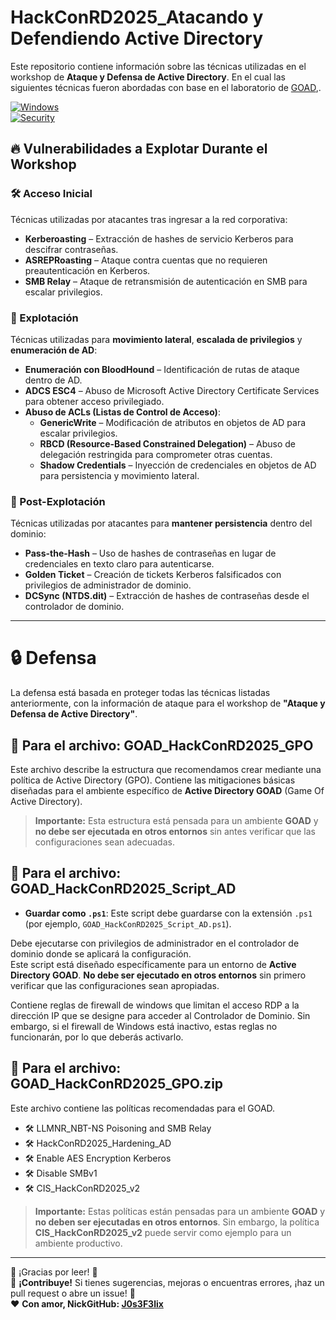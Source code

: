 # HackConRD2025_Atacando y Defendiendo Active Directory

Este repositorio contiene información sobre las técnicas utilizadas en el workshop de **Ataque y Defensa de Active Directory**. En el cual las siguientes técnicas fueron abordadas con base en el laboratorio de [GOAD](https://orange-cyberdefense.github.io/GOAD/installation/windows/),.

[![Windows](https://img.shields.io/badge/Windows-Active%20Directory-blue?style=flat&logo=windows)](https://www.microsoft.com/)  
[![Security](https://img.shields.io/badge/Security-CIS%20Benchmark-critical?style=flat&logo=cybersecurity)](https://www.cisecurity.org/)  

## 🔥 Vulnerabilidades a Explotar Durante el Workshop  

### 🛠️ Acceso Inicial  
Técnicas utilizadas por atacantes tras ingresar a la red corporativa:  
- **Kerberoasting** – Extracción de hashes de servicio Kerberos para descifrar contraseñas.  
- **ASREPRoasting** – Ataque contra cuentas que no requieren preautenticación en Kerberos.  
- **SMB Relay** – Ataque de retransmisión de autenticación en SMB para escalar privilegios.  

### 🚀 Explotación  
Técnicas utilizadas para **movimiento lateral**, **escalada de privilegios** y **enumeración de AD**:  
- **Enumeración con BloodHound** – Identificación de rutas de ataque dentro de AD.  
- **ADCS ESC4** – Abuso de Microsoft Active Directory Certificate Services para obtener acceso privilegiado.  
- **Abuso de ACLs (Listas de Control de Acceso)**:  
  - **GenericWrite** – Modificación de atributos en objetos de AD para escalar privilegios.  
  - **RBCD (Resource-Based Constrained Delegation)** – Abuso de delegación restringida para comprometer otras cuentas.  
  - **Shadow Credentials** – Inyección de credenciales en objetos de AD para persistencia y movimiento lateral.  

### 🎯 Post-Explotación  
Técnicas utilizadas por atacantes para **mantener persistencia** dentro del dominio:  
- **Pass-the-Hash** – Uso de hashes de contraseñas en lugar de credenciales en texto claro para autenticarse.  
- **Golden Ticket** – Creación de tickets Kerberos falsificados con privilegios de administrador de dominio.  
- **DCSync (NTDS.dit)** – Extracción de hashes de contraseñas desde el controlador de dominio.  

---

# 🔒 Defensa

La defensa está basada en proteger todas las técnicas listadas anteriormente, con la información de ataque para el workshop de **"Ataque y Defensa de Active Directory"**.

## 📢 Para el archivo: **GOAD_HackConRD2025_GPO**

Este archivo describe la estructura que recomendamos crear mediante una política de Active Directory (GPO). Contiene las mitigaciones básicas diseñadas para el ambiente específico de **Active Directory GOAD** (Game Of Active Directory). 

> **Importante:** Esta estructura está pensada para un ambiente **GOAD** y **no debe ser ejecutada en otros entornos** sin antes verificar que las configuraciones sean adecuadas.

## 📢 Para el archivo: **GOAD_HackConRD2025_Script_AD**

- **Guardar como `.ps1`**: Este script debe guardarse con la extensión `.ps1` (por ejemplo, `GOAD_HackConRD2025_Script_AD.ps1`).  
  
Debe ejecutarse con privilegios de administrador en el controlador de dominio donde se aplicará la configuración.  
Este script está diseñado específicamente para un entorno de **Active Directory GOAD**. **No debe ser ejecutado en otros entornos** sin primero verificar que las configuraciones sean apropiadas.  

Contiene reglas de firewall de windows que limitan el acceso RDP a la dirección IP que se designe para acceder al Controlador de Dominio. Sin embargo, si el firewall de Windows está inactivo, estas reglas no funcionarán, por lo que deberás activarlo.

## 📢 Para el archivo: **GOAD_HackConRD2025_GPO.zip**

Este archivo contiene las políticas recomendadas para el GOAD.
- 🛠️ LLMNR_NBT-NS Poisoning and SMB Relay  
- 🛠️ HackConRD2025_Hardening_AD  
- 🛠️ Enable AES Encryption Kerberos  
- 🛠️ Disable SMBv1  
- 🛠️ CIS_HackConRD2025_v2  

> **Importante:** Estas políticas están pensadas para un ambiente **GOAD** y **no deben ser ejecutadas en otros entornos**. Sin embargo, la política **CIS_HackConRD2025_v2** puede servir como ejemplo para un ambiente productivo.

---
👾 ¡Gracias por leer! 👾  
📢 **¡Contribuye!** Si tienes sugerencias, mejoras o encuentras errores, ¡haz un pull request o abre un issue! 🚀  
❤️ **Con amor, NickGitHub: [J0s3F3lix](https://github.com/J0s3F3lix)**  
